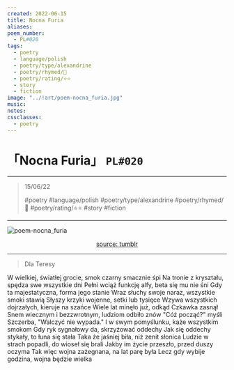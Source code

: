 ```yaml
---
created: 2022-06-15
title: Nocna Furia
aliases:
poem_number:
  - PL#020
tags:
  - poetry
  - language/polish
  - poetry/type/alexandrine
  - poetry/rhymed/🔴
  - poetry/rating/⭐⭐
  - story
  - fiction
image: "../!art/poem-nocna_furia.jpg"
music:
notes:
cssclasses:
  - poetry
---
```

# 「Nocna Furia」 `PL#020`

---

> 15/06/22
> 
> #poetry 
> #language/polish 
> #poetry/type/alexandrine
> #poetry/rhymed/🔴 
> #poetry/rating/⭐⭐ 
> #story #fiction 

---

![poem-nocna_furia](../!art/poem-nocna_furia.jpg)


<center class="img_caption"><a href="https://alaeries.tumblr.com/post/174638428841/let-the-wind-carry-us-im-real-excited-for" class="source-link">source: tumblr</a></center>

---

> Dla Teresy

W wielkiej, światłej grocie, smok czarny smacznie śpi
Na tronie z kryształu, spędza swe wszystkie dni
Pełni wciąż funkcję alfy, beta się mu nie śni
Gdy ta majestatyczna, forma jego stanie
Wraz słuchy swoje naraz, wszystkie smoki stawią
Słyszy krzyki wojenne, setki lub tysięce
Wzywa wszystkich dojrzałych, kieruje na szańce
Wiele lat minęło już, odkąd Czkawka zasnął
Snem wiecznym i bezzwrotnym, ludziom odbiło znów
"Cóż począć?" myśli Szczerba, "Walczyć nie wypada."
I w swym pomyślunku, każe wszystkim smokom
Gdy ryk sygnałowy da, skrzyżować oddechy
Jak się oddechy stykały, to łuna się stała
Taka że jaśniej biła, niż zenit słonica
Ludzie w strach popadli, do wioseł się brali
Jakby im życie przeszło, przed duszy oczyma
Tak więc wojna zażegnana, na lat parę była
Lecz gdy wybije godzina, wojna będzie wielka